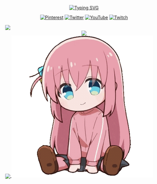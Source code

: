 <div  align="center">

[![Typing SVG](https://readme-typing-svg.herokuapp.com?font=Press+Start+2P&duration=4885&pause=960&color=EEEEEE&center=true&width=435&lines=Hallo!+Bem+vindo+;You+can+call+me+Vic;I'm+a+developer)](https://git.io/typing-svg)
</div>

<div  align="center">

[![Pinterest](https://img.shields.io/badge/Pinterest-%23E60023.svg?style=for-the-badge&logo=Pinterest&logoColor=white)](https://pinterest.com/VSawyerPins)
[![Twitter](https://img.shields.io/badge/Twitter-%231DA1F2.svg?style=for-the-badge&logo=Twitter&logoColor=white)](https://twitter.com/_vsawyer_)
[![YouTube](https://img.shields.io/badge/YouTube-%23FF0000.svg?style=for-the-badge&logo=YouTube&logoColor=white)](https://www.youtube.com/@Next_Station)
[![Twitch](https://img.shields.io/badge/Twitch-%239146FF.svg?style=for-the-badge&logo=Twitch&logoColor=white)](https://www.twitch.tv/tvsawyer)
</div>

<a href="https://github.com/anuraghazra/github-readme-stats">
  <img height=200 align="center" src="https://github-readme-stats.vercel.app/api?username=VSawyerHub&show_icons=true&theme=neon&card_width=320" />
</a>


<div  align="center">
<a href="https://github.com/VSawyerHub/Nextage-Fullstack">
  <img align="center" src="https://github-readme-stats.vercel.app/api/pin/?username=VSawyerHub&repo=Nextage-Fullstack&cache_seconds=86400&theme=neon" />
</a>
</div>


<a href="https://github.com/anuraghazra/convoychat">
  <img height=200 align="center" src="https://github-readme-stats.vercel.app/api/top-langs/?username=VSawyerHub&theme=neon&layout=compact&langs_count=8&card_width=320" />
</a>


<img src="https://github.com/VSawyerHub/VSawyerHub/blob/main/shake-bocchi-the-rock.gif" />
